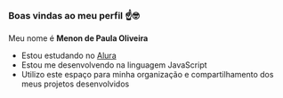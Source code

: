 ### Boas vindas ao meu perfil ☝️🤓

Meu nome é **Menon de Paula Oliveira**
- Estou estudando no [Alura](Alura.com)
- Estou me desenvolvendo na linguagem JavaScript
-  Utilizo este espaço para minha organização e compartilhamento dos meus projetos desenvolvidos
